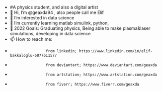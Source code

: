 - #A physics student, and also a digital artist
- 👋 Hi, I’m @geaxda94 , also people call me Elif
- 👀 I’m interested in data science
- 🌱 I’m currently learning matlab simulink, python, 
- 💞️ 2022 Goals: Graduating physics, Being able to make plasma&laser simulations, developing in data science
- 📫 How to reach me: 
-                     from linkedin; https://www.linkedin.com/in/elif-bakkaloglu-607761157/
-                     from deviantart; https://www.deviantart.com/geaxda
-                     from artstation; https://www.artstation.com/geaxda
-                     from fiverr; https://www.fiverr.com/geaxda

<!---
geaxda94/geaxda94 is a ✨ special ✨ repository because its `README.md` (this file) appears on your GitHub profile.
You can click the Preview link to take a look at your changes.
--->
